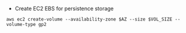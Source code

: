 * Create EC2 EBS for persistence storage
```
aws ec2 create-volume --availability-zone $AZ --size $VOL_SIZE --volume-type gp2
```

